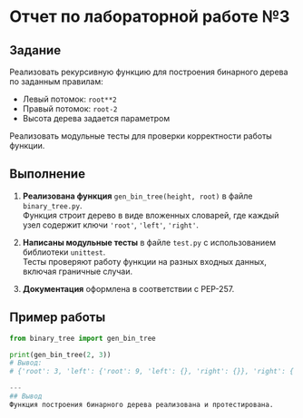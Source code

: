 # Отчет по лабораторной работе №3

## Задание

Реализовать рекурсивную функцию для построения бинарного дерева по заданным правилам:
- Левый потомок: `root**2`
- Правый потомок: `root-2`
- Высота дерева задается параметром

Реализовать модульные тесты для проверки корректности работы функции.

## Выполнение

1. **Реализована функция** `gen_bin_tree(height, root)` в файле `binary_tree.py`.  
   Функция строит дерево в виде вложенных словарей, где каждый узел содержит ключи `'root'`, `'left'`, `'right'`.

2. **Написаны модульные тесты** в файле `test.py` с использованием библиотеки `unittest`.  
   Тесты проверяют работу функции на разных входных данных, включая граничные случаи.

3. **Документация** оформлена в соответствии с PEP-257.

## Пример работы

```python
from binary_tree import gen_bin_tree

print(gen_bin_tree(2, 3))
# Вывод:
# {'root': 3, 'left': {'root': 9, 'left': {}, 'right': {}}, 'right': {'root': 1, 'left': {}, 'right': {}}}

---
## Вывод
Функция построения бинарного дерева реализована и протестирована.

